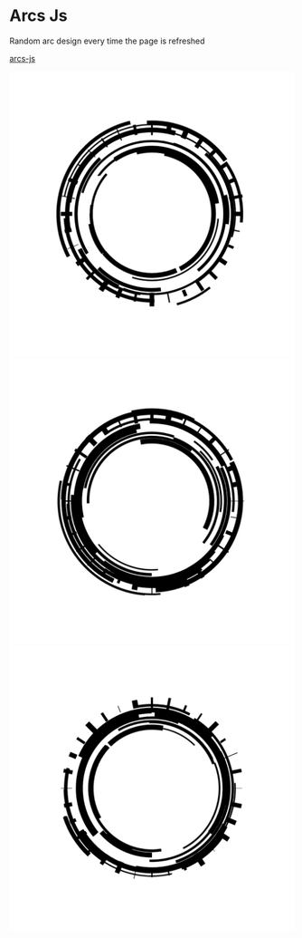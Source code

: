 # Arcs Js

Random arc design every time the page is refreshed

[arcs-js](https://rxchit.github.io/arcs-js/) 

![01](pics/01.png?raw=true)
![02](pics/02.png?raw=true)
![03](pics/03.png?raw=true)
